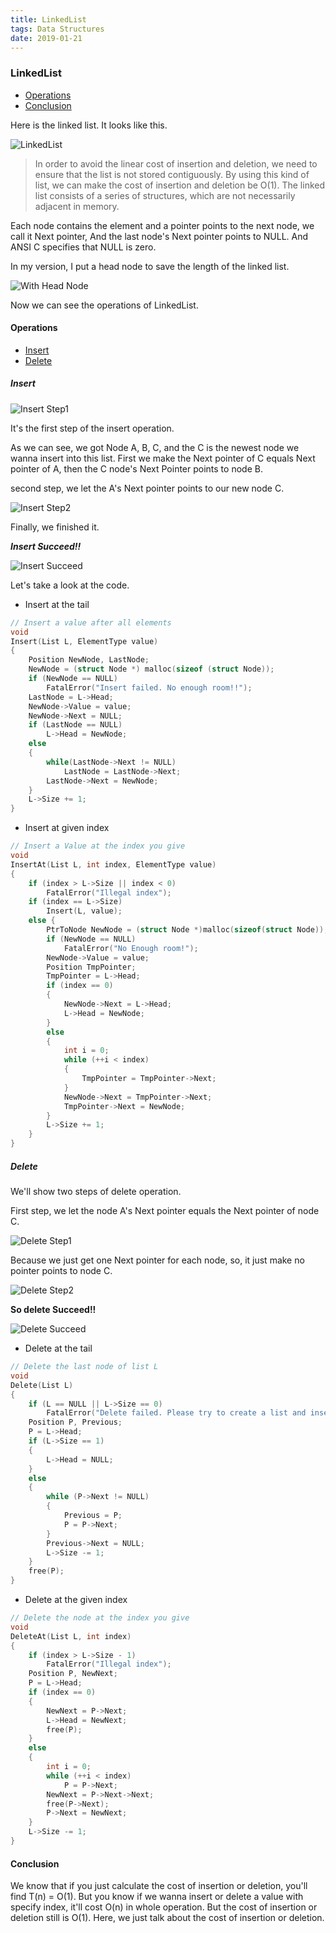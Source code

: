 ```yaml
---
title: LinkedList
tags: Data Structures
date: 2019-01-21
---
```

### LinkedList

- [Operations](#Operations)
- [Conclusion](#Conclusion)

Here is the linked list. It looks like this.

![LinkedList](https://sherlockblaze.com/resources/img/cs/linkedlist/linkedlist.png)

> In order to avoid the linear cost of insertion and deletion, we need to ensure that the list is not stored contiguously. By using this kind of list, we can make the cost of insertion and deletion be O(1).
The linked list consists of a series of structures, which are not necessarily adjacent in memory.

Each node contains the element and a pointer points to the next node, we call it Next pointer, And the last node's Next pointer points to NULL. And ANSI C specifies that NULL is zero.

In my version, I put a head node to save the length of the linked list.

![With Head Node](https://sherlockblaze.com/resources/img/cs/linkedlist/linkedlist_with_head_node.png)

Now we can see the operations of LinkedList.

#### Operations

- [Insert](#Insert)
- [Delete](#Delete)

##### Insert

![Insert Step1](https://sherlockblaze.com/resources/img/cs/linkedlist/insert_step1.png)

It's the first step of the insert operation.

As we can see, we got Node A, B, C, and the C is the newest node we wanna insert into this list. First we make the Next pointer of C equals Next pointer of A, then the C node's Next Pointer points to node B.

second step, we let the A's Next pointer points to our new node C.

![Insert Step2](https://sherlockblaze.com/resources/img/cs/linkedlist/insert_step2.png)

Finally, we finished it.

***Insert Succeed!!***

![Insert Succeed](https://sherlockblaze.com/resources/img/cs/linkedlist/insert_successed.png)

Let's take a look at the code.

+ Insert at the tail

```cpp
// Insert a value after all elements
void
Insert(List L, ElementType value)
{
	Position NewNode, LastNode;
	NewNode = (struct Node *) malloc(sizeof (struct Node));
	if (NewNode == NULL)
		FatalError("Insert failed. No enough room!!");
	LastNode = L->Head;
	NewNode->Value = value;
	NewNode->Next = NULL;
	if (LastNode == NULL)
		L->Head = NewNode;
	else
	{
		while(LastNode->Next != NULL)
			LastNode = LastNode->Next;
		LastNode->Next = NewNode;
	}
	L->Size += 1;
}
```

+ Insert at given index

```cpp
// Insert a Value at the index you give
void
InsertAt(List L, int index, ElementType value)
{
	if (index > L->Size || index < 0)
		FatalError("Illegal index"); 
	if (index == L->Size)
		Insert(L, value);
	else {
		PtrToNode NewNode = (struct Node *)malloc(sizeof(struct Node));
		if (NewNode == NULL)
			FatalError("No Enough room!");
		NewNode->Value = value;
		Position TmpPointer;
		TmpPointer = L->Head;
		if (index == 0)
		{
			NewNode->Next = L->Head;
			L->Head = NewNode;
		}
		else
		{
			int i = 0;
			while (++i < index)
			{
				TmpPointer = TmpPointer->Next;
			}
			NewNode->Next = TmpPointer->Next;
			TmpPointer->Next = NewNode;
		}
		L->Size += 1;
	}
}
```

##### Delete

We'll show two steps of delete operation.

First step, we let the node A's Next pointer equals the Next pointer of node C.

![Delete Step1](https://sherlockblaze.com/resources/img/cs/linkedlist/delete_step1.png)

Because we just get one Next pointer for each node, so, it just make no pointer points to node C.

![Delete Step2](https://sherlockblaze.com/resources/img/cs/linkedlist/delete_step2.png)

**So delete Succeed!!**

![Delete Succeed](https://sherlockblaze.com/resources/img/cs/linkedlist/delete_successed.png)

+ Delete at the tail

```cpp
// Delete the last node of list L
void
Delete(List L)
{
	if (L == NULL || L->Size == 0)
		FatalError("Delete failed. Please try to create a list and insert some nodes into it.");
	Position P, Previous;
	P = L->Head;
	if (L->Size == 1)
	{
		L->Head = NULL;
	}
	else
	{
		while (P->Next != NULL)
		{
			Previous = P;
			P = P->Next;
		}
		Previous->Next = NULL;
		L->Size -= 1;
	}
	free(P);
}
```

+ Delete at the given index

```cpp
// Delete the node at the index you give
void
DeleteAt(List L, int index)
{
	if (index > L->Size - 1)
		FatalError("Illegal index");
	Position P, NewNext;
	P = L->Head;
	if (index == 0)
	{
		NewNext = P->Next;
		L->Head = NewNext;
		free(P);
	}
	else
	{
		int i = 0;
		while (++i < index)
			P = P->Next;
		NewNext = P->Next->Next;
		free(P->Next);
		P->Next = NewNext;
	}
	L->Size -= 1;
}
```

#### Conclusion

We know that if you just calculate the cost of insertion or deletion, you'll find T(n) = O(1).
But you know if we wanna insert or delete a value with specify index, it'll cost O(n) in whole operation. But the cost of insertion or deletion still is O(1). Here, we just talk about the cost of insertion or deletion.